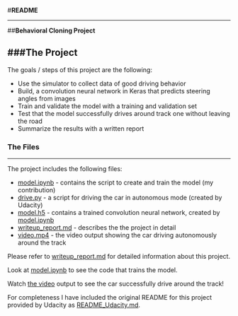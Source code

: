 #**README**


---

##**Behavioral Cloning Project**

###The Project
---

The goals / steps of this project are the following:
  
* Use the simulator to collect data of good driving behavior
* Build, a convolution neural network in Keras that predicts steering angles from images  
* Train and validate the model with a training and validation set  
* Test that the model successfully drives around track one without leaving the road  
* Summarize the results with a written report



### The Files
---

The project includes the following files:  

* [model.ipynb](./model.ipynb) - contains the script to create and train the model (my contribution)
* [drive.py](./drive.py) -  a script for driving the car in autonomous mode (created by Udacity)
* [model.h5](./model.h5) - contains a trained convolution neural network, created by [model.ipynb](./model.ipynb)
* [writeup_report.md](./writeup_report.md) - describes the the project in detail 
* [video.mp4](./video.mp4) - the video output showing the car driving autonomously around the track

Please refer to [writeup_report.md](./writeup_report.md) for detailed information about this project.

Look at [model.ipynb](./model.ipynb) to see the code that trains the model.


Watch [the video](./video.mp4) output to see the car successfully drive around the track!


For completeness I have included the original README for this project provided by Udacity as [README_Udacity.md](./README_Udacity.md).

